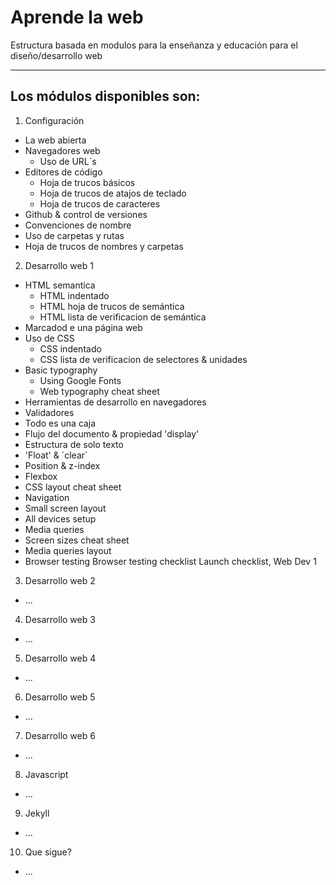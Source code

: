 # Aprende la web

Estructura basada en modulos para la enseñanza y educación para el diseño/desarrollo web

-----------------------

## Los módulos disponibles son:

1. Configuración
  - La web abierta
  - Navegadores web
    - Uso de URL´s
  - Editores de código
    - Hoja de trucos básicos
    - Hoja de trucos de atajos de teclado
    - Hoja de trucos de caracteres
  - Github & control de versiones
  - Convenciones de nombre
  - Uso de carpetas y rutas
  - Hoja de trucos de nombres y carpetas
2. Desarrollo web 1
  - HTML semantica
      - HTML indentado
      - HTML hoja de trucos de semántica
      - HTML lista de verificacion de semántica
  - Marcadod e una página web
  - Uso de CSS
      - CSS indentado
      - CSS lista de verificacion de selectores & unidades
  - Basic typography
      - Using Google Fonts
      - Web typography cheat sheet
  - Herramientas de desarrollo en navegadores
  - Validadores
  - Todo es una caja
  - Flujo del documento & propiedad 'display'
  - Estructura de solo texto
  - 'Float' & ´clear´
  - Position & z-index
  - Flexbox
  - CSS layout cheat sheet
  - Navigation
  - Small screen layout
  - All devices setup
  - Media queries
  - Screen sizes cheat sheet
  - Media queries layout
  - Browser testing
      Browser testing checklist
  Launch checklist, Web Dev 1
3. Desarrollo web 2
  - ...
4. Desarrollo web 3
  - ...
5. Desarrollo web 4
  - ...
6. Desarrollo web 5
  - ...
7. Desarrollo web 6
  - ...
8. Javascript
  - ...
9. Jekyll
  - ...
10. Que sigue?
  - ...